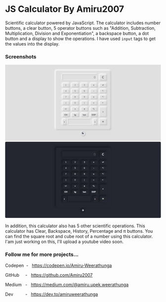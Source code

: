 # JS Calculator By Amiru2007

Scientific calculator powered by JavaScript. The calculator includes number buttons, a clear button, 5 operator buttons such as "Addition, Subtraction, Multiplication, Division and Exponentiation", a backspace button, a dot button and a display to show the operations. I have used `input` tags to get the values into the display.

### Screenshots

![Final Result Light Theme](Images/light.png)
![Final Result Dark Theme](Images/dark.png)

In addition, this calculator also has 5 other scientific operations. This calculator has Clear, Backspace, History, Percentage and π buttons. You can find the square root and cube root of a number using this calculator. I'am just working on this, I'll upload a youtube video soon.

### Follow me for more projects...

Codepen &nbsp;-&nbsp;&nbsp; https://codepen.io/Amiru-Weerathunga

GitHub &nbsp;&nbsp;&nbsp;&nbsp;-&nbsp;&nbsp; https://github.com/Amiru2007

Medium &nbsp;&nbsp;-&nbsp;&nbsp; https://medium.com/@amiru.upek.weerathunga

Dev &nbsp;&nbsp;&nbsp;&nbsp;&nbsp;&nbsp;&nbsp;&nbsp;&nbsp;-&nbsp;&nbsp; https://dev.to/amiruweerathunga
